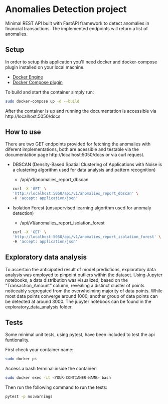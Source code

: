 # Anomalies Detection project

Minimal REST API built with FastAPI framework to detect anomalies in financial transactions.
The implemented endpoints will return a list of anomalies.

## Setup
In order to setup this application you'll need docker and docker-compose plugin installed on your local machine.
- [Docker Engine](https://docs.docker.com/engine/install/)
- [Docker Compose plugin](https://docs.docker.com/compose/install/linux/#install-using-the-repository)


To build and start the container simply run:

```bash
sudo docker-compose up -d --build
```

After the container is up and running the documentation is accessible via http://localhost:5050/docs



## How to use

There are two GET endpoints provided for fetching the anomalies with diferent implementations, both are acessible and testable via the documentation page http://localhost:5050/docs or via curl request.

* DBSCAN (Density-Based Spatial Clustering of Applications with Noise is a clustering algorithm used for data analysis and pattern recognition)
  * /api/v1/anomalies_report_dbscan
  ```bash
  curl -X 'GET' \
  'http://localhost:5050/api/v1/anomalies_report_dbscan' \
  -H 'accept: application/json'
  ```


* Isolation Forest (unsupervised learning algorithm used for anomaly detection)
  * /api/v1/anomalies_report_isolation_forest
  ```bash
  curl -X 'GET' \
  'http://localhost:5050/api/v1/anomalies_report_isolation_forest' \
  -H 'accept: application/json'
  ```

## Exploratory data analysis
To ascertain the anticipated result of model predictions, exploratory data analysis was employed to pinpoint outliers within the dataset. Using Jupyter notebooks, a data distribution was visualized, based on the "Transaction_Amount" column, revealing a distinct cluster of points noticeably segregated from the overwhelming majority of data points. While most data points converge around 1000, another group of data points can be detected at around 3000. The jupyter notebook can be found in the exploratory_data_analysis folder.

## Tests
Some minimal unit tests, using pytest, have been included to test the api funtionality.

First check your container name:
```bash
sudo docker ps
```

Access a bash terminal inside the container:
```bash
sudo docker exec -it <YOUR-CONTIANER-NAME> bash
```

Then run the following command to run the tests:
```bash
pytest -p no:warnings
```
